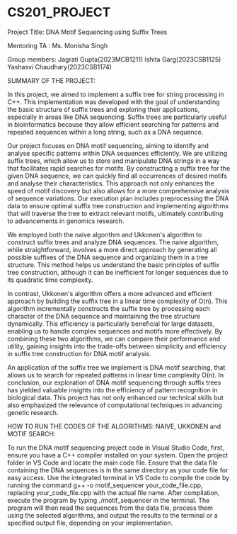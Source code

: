 # CS201_PROJECT

Project Title: DNA Motif Sequencing using Suffix Trees

Mentoring TA : Ms. Monisha Singh

Group members: Jagrati Gupta(2023MCB1211)
               Ishita Garg(2023CSB1125)
               Yashasvi Chaudhary(2023CSB1174)

SUMMARY OF THE PROJECT:

In this project, we aimed to implement a suffix tree for string processing in C++. This implementation was developed with the goal of understanding the basic structure of suffix trees and exploring their applications, especially in areas like DNA sequencing. Suffix trees are particularly useful in bioinformatics because they allow efficient searching for patterns and repeated sequences within a long string, such as a DNA sequence. 

Our project focuses on DNA motif sequencing, aiming to identify and analyse specific patterns within DNA sequences efficiently. We are utilizing suffix trees, which allow us to store and manipulate DNA strings in a way that facilitates rapid searches for motifs. By constructing a suffix tree for the given DNA sequence, we can quickly find all occurrences of desired motifs and analyse their characteristics. This approach not only enhances the speed of motif discovery but also allows for a more comprehensive analysis of sequence variations. Our execution plan includes preprocessing the DNA data to ensure optimal suffix tree construction and implementing algorithms that will traverse the tree to extract relevant motifs, ultimately contributing to advancements in genomics research.

We employed both the naive algorithm and Ukkonen's algorithm to construct suffix trees and analyze DNA sequences. The naive algorithm, while straightforward, involves a more direct approach by generating all possible suffixes of the DNA sequence and organizing them in a tree structure. This method helps us understand the basic principles of suffix tree construction, although it can be inefficient for longer sequences due to its quadratic time complexity.

In contrast, Ukkonen's algorithm offers a more advanced and efficient approach by building the suffix tree in a linear time complexity of O(n). This algorithm incrementally constructs the suffix tree by processing each character of the DNA sequence and maintaining the tree structure dynamically. This efficiency is particularly beneficial for large datasets, enabling us to handle complex sequences and motifs more effectively. By combining these two algorithms, we can compare their performance and utility, gaining insights into the trade-offs between simplicity and efficiency in suffix tree construction for DNA motif analysis.

An application of the suffix tree we implement is DNA motif searching, that allows us to search for repeated patterns in linear time complexity O(n).
In conclusion, our exploration of DNA motif sequencing through suffix trees has yielded valuable insights into the efficiency of pattern recognition in biological data. This project has not only enhanced our technical skills but also emphasized the relevance of computational techniques in advancing genetic research.

HOW TO RUN THE CODES OF THE ALGORITHMS: NAIVE, UKKONEN and MOTIF SEARCH:

To run the DNA motif sequencing project code in Visual Studio Code, first, ensure you have a C++ compiler installed on your system. Open the project folder in VS Code and locate the main code file. Ensure that the data file containing the DNA sequences is in the same directory as your code file for easy access. Use the integrated terminal in VS Code to compile the code by running the command g++ -o motif_sequencer your_code_file.cpp, replacing your_code_file.cpp with the actual file name. After compilation, execute the program by typing ./motif_sequencer in the terminal. The program will then read the sequences from the data file, process them using the selected algorithms, and output the results to the terminal or a specified output file, depending on your implementation.


